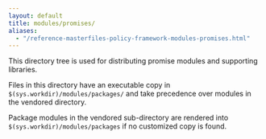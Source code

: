 ```yaml
---
layout: default
title: modules/promises/
aliases:
  - "/reference-masterfiles-policy-framework-modules-promises.html"
---
```


This directory tree is used for distributing promise modules and supporting libraries.

Files in this directory have an executable copy in `$(sys.workdir)/modules/packages/` and take precedence over modules in the vendored directory.

Package modules in the vendored sub-directory are rendered into `$(sys.workdir)/modules/packages` if no customized copy is found.
